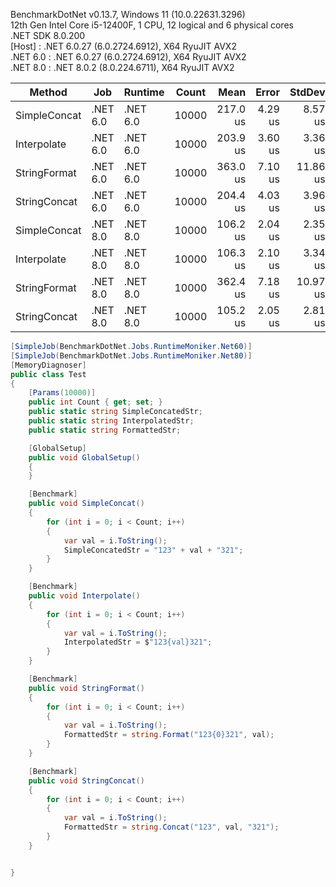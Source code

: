 BenchmarkDotNet v0.13.7, Windows 11 (10.0.22631.3296)  
12th Gen Intel Core i5-12400F, 1 CPU, 12 logical and 6 physical cores  
.NET SDK 8.0.200  
  [Host]   : .NET 6.0.27 (6.0.2724.6912), X64 RyuJIT AVX2  
  .NET 6.0 : .NET 6.0.27 (6.0.2724.6912), X64 RyuJIT AVX2  
  .NET 8.0 : .NET 8.0.2 (8.0.224.6711), X64 RyuJIT AVX2  


|       Method |      Job |  Runtime | Count |     Mean |   Error |   StdDev |   Median |    Gen0 | Allocated |
|------------- |--------- |--------- |------ |---------:|--------:|---------:|---------:|--------:|----------:|
| SimpleConcat | .NET 6.0 | .NET 6.0 | 10000 | 217.0 us | 4.29 us |  8.57 us | 216.1 us | 83.9844 | 773.13 KB |
|  Interpolate | .NET 6.0 | .NET 6.0 | 10000 | 203.9 us | 3.60 us |  3.36 us | 204.2 us | 83.9844 | 773.13 KB |
| StringFormat | .NET 6.0 | .NET 6.0 | 10000 | 363.0 us | 7.10 us | 11.86 us | 363.2 us | 83.9844 | 773.13 KB |
| StringConcat | .NET 6.0 | .NET 6.0 | 10000 | 204.4 us | 4.03 us |  3.96 us | 205.1 us | 83.9844 | 773.13 KB |
| SimpleConcat | .NET 8.0 | .NET 8.0 | 10000 | 106.2 us | 2.04 us |  2.35 us | 107.3 us | 83.1299 | 764.06 KB |
|  Interpolate | .NET 8.0 | .NET 8.0 | 10000 | 106.3 us | 2.10 us |  3.34 us | 105.9 us | 83.1299 | 764.06 KB |
| StringFormat | .NET 8.0 | .NET 8.0 | 10000 | 362.4 us | 7.18 us | 10.97 us | 362.7 us | 83.0078 | 764.06 KB |
| StringConcat | .NET 8.0 | .NET 8.0 | 10000 | 105.2 us | 2.05 us |  2.81 us | 103.5 us | 83.1299 | 764.06 KB |

```csharp
[SimpleJob(BenchmarkDotNet.Jobs.RuntimeMoniker.Net60)]
[SimpleJob(BenchmarkDotNet.Jobs.RuntimeMoniker.Net80)]
[MemoryDiagnoser]
public class Test
{
    [Params(10000)]
    public int Count { get; set; }
    public static string SimpleConcatedStr;
    public static string InterpolatedStr;
    public static string FormattedStr;

    [GlobalSetup]
    public void GlobalSetup()
    {
    }

    [Benchmark]
    public void SimpleConcat()
    {
        for (int i = 0; i < Count; i++)
        {
            var val = i.ToString();
            SimpleConcatedStr = "123" + val + "321";
        }
    }

    [Benchmark]
    public void Interpolate()
    {
        for (int i = 0; i < Count; i++)
        {
            var val = i.ToString();
            InterpolatedStr = $"123{val}321";
        }
    }

    [Benchmark]
    public void StringFormat()
    {
        for (int i = 0; i < Count; i++)
        {
            var val = i.ToString();
            FormattedStr = string.Format("123{0}321", val);
        }
    }

    [Benchmark]
    public void StringConcat()
    {
        for (int i = 0; i < Count; i++)
        {
            var val = i.ToString();
            FormattedStr = string.Concat("123", val, "321");
        }
    }


}
```

